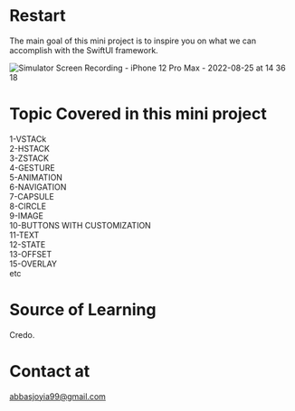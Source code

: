 # Restart
The main goal of this mini project is to inspire you on what we can accomplish with the SwiftUI framework.

![Simulator Screen Recording - iPhone 12 Pro Max - 2022-08-25 at 14 36 18](https://user-images.githubusercontent.com/27265918/186894592-f5e5483c-546e-4a37-8142-c236d1f72bee.gif)



# Topic Covered in this mini project
1-VSTACk\
2-HSTACK\
3-ZSTACK\
4-GESTURE\
5-ANIMATION\
6-NAVIGATION\
7-CAPSULE\
8-CIRCLE\
9-IMAGE\
10-BUTTONS WITH CUSTOMIZATION\
11-TEXT\
12-STATE\
13-OFFSET\
15-OVERLAY\
etc

# Source of Learning 
Credo.

# Contact at
abbasjoyia99@gmail.com
